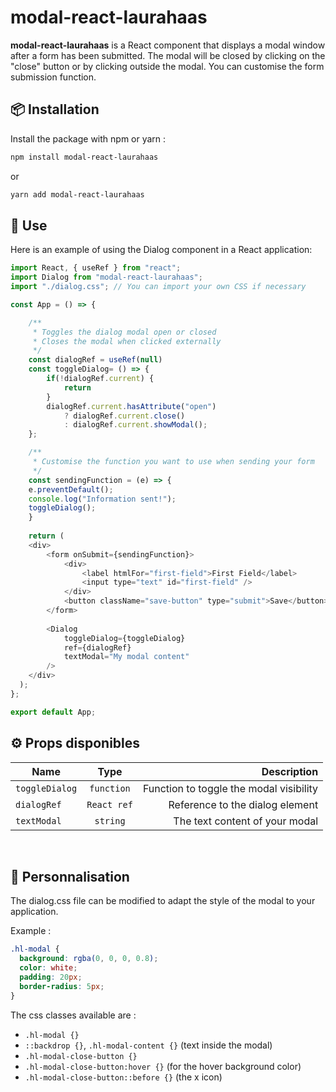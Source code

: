 # modal-react-laurahaas

**modal-react-laurahaas** is a React component that displays a modal window after a form has been submitted. The modal will be closed by clicking on the "close" button or by clicking outside the modal. You can customise the form submission function.

## 📦 Installation

Install the package with npm or yarn :

```bash
npm install modal-react-laurahaas
```

or

```bash
yarn add modal-react-laurahaas
```

## 🚀 Use

Here is an example of using the Dialog component in a React application:

```javascript
import React, { useRef } from "react";
import Dialog from "modal-react-laurahaas";
import "./dialog.css"; // You can import your own CSS if necessary

const App = () => {

    /**
     * Toggles the dialog modal open or closed
     * Closes the modal when clicked externally
     */
    const dialogRef = useRef(null)
    const toggleDialog= () => {
        if(!dialogRef.current) {
            return
        }
        dialogRef.current.hasAttribute("open")
            ? dialogRef.current.close()
            : dialogRef.current.showModal();
    };

    /**
     * Customise the function you want to use when sending your form
     */
    const sendingFunction = (e) => {
    e.preventDefault();
    console.log("Information sent!");
    toggleDialog();
    }
    
    return (
    <div>
        <form onSubmit={sendingFunction}>
            <div>
                <label htmlFor="first-field">First Field</label>
                <input type="text" id="first-field" />
            </div>
            <button className="save-button" type="submit">Save</button>
        </form>
        
        <Dialog
            toggleDialog={toggleDialog}
            ref={dialogRef}
            textModal="My modal content"
        />
    </div>
  );
};

export default App;
```

## ⚙️ Props disponibles

| Name           | Type        | Description                             |
| -------------- |:-----------:| ---------------------------------------:|
| `toggleDialog` | `function`  | Function to toggle the modal visibility |
| `dialogRef`    | `React ref` | Reference to the dialog element         |
| `textModal`    | `string`    | The text content of your modal          |

&nbsp;
## 🎨 Personnalisation
The dialog.css file can be modified to adapt the style of the modal to your application.

Example :
```css
.hl-modal {
  background: rgba(0, 0, 0, 0.8);
  color: white;
  padding: 20px;
  border-radius: 5px;
}
```

The css classes available are :
- `.hl-modal {}`
- `::backdrop {}`, `.hl-modal-content {}` (text inside the modal)
- `.hl-modal-close-button {}`
- `.hl-modal-close-button:hover {}` (for the hover background color)
- `.hl-modal-close-button::before {}` (the x icon)